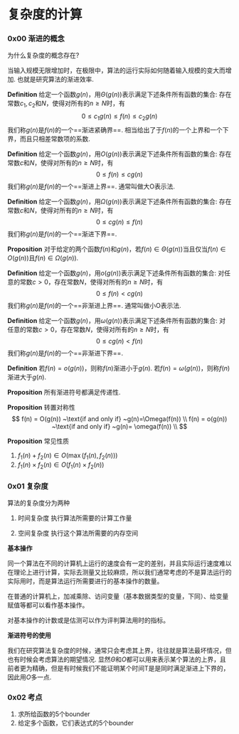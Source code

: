 # 复杂度的计算 



### 0x00  渐进的概念

为什么复杂度的概念存在?

当输入规模无限增加时，在极限中，算法的运行实际如何随着输入规模的变大而增加.  也就是研究算法的渐进效率. 



**Definition** 给定一个函数$g(n)$，用$\Theta(g(n))$表示满足下述条件所有函数的集合:  存在常数$c_1,c_2$和$N$，使得对所有的$n \geq N$时，有
$$
0 \leq c_1g(n) \leq f(n) \leq c_2g(n)
$$
我们称$g(n)$是$f(n)$的一个==渐进紧确界==. 相当给出了于$f(n)$的一个上界和一个下界，而且只相差常数项的系数. 



**Definition**  给定一个函数$g(n)$，用$O(g(n))$表示满足下述条件所有函数的集合:  存在常数$c$和$N$，使得对所有的$n \geq N$时，有
$$
0 \leq f(n) \leq cg(n)
$$
我们称$g(n)$是$f(n)$的一个==渐进上界==.  通常叫做大O表示法. 



**Definition**  给定一个函数$g(n)$，用$\Omega(g(n))$表示满足下述条件所有函数的集合:  存在常数$c$和$N$，使得对所有的$n \geq N$时，有
$$
0 \leq cg(n) \leq f(n)
$$
我们称$g(n)$是$f(n)$的一个==渐进下界==.



**Proposition** 对于给定的两个函数$f(n)$和$g(n)$，若$f(n) \in \Theta(g(n))$当且仅当$f(n) \in O(g(n))$且$f(n) \in \Omega(g(n))$. 



**Definition**  给定一个函数$g(n)$，用$o(g(n))$表示满足下述条件所有函数的集合:  对任意的常数$c > 0$，存在常数$N$，使得对所有的$n \geq N$时，有
$$
0 \leq f(n) < cg(n)
$$
我们称$g(n)$是$f(n)$的一个==非渐进上界==.  通常叫做小O表示法. 



**Definition**  给定一个函数$g(n)$，用$\omega(g(n))$表示满足下述条件所有函数的集合:  对任意的常数$c > 0$，存在常数$N$，使得对所有的$n \geq N$时，有
$$
0 \leq cg(n) < f(n)
$$
我们称$g(n)$是$f(n)$的一个==非渐进下界==.



**Definition** 若$f(n)=o(g(n))$，则称$f(n)$渐进小于$g(n)$. 若$f(n) = \omega(g(n))$，则称$f(n)$渐进大于$g(n)$. 



**Proposition** 所有渐进符号都满足传递性.  

**Proposition** 转置对称性
$$
f(n) = O(g(n)) ~\text{if and only if}  ~g(n)=\Omega(f(n)) \\
f(n) = o(g(n)) ~\text{if and only if}  ~g(n)= \omega(f(n)) \\
$$


**Proposition** 常见性质

1. $f_1(n) + f_2(n) \in O(\max(f_1(n),f_2(n)))$
2. $f_1(n) \times f_2(n) \in O(f_1(n) \times f_2(n))$



### 0x01 复杂度

算法的复杂度分为两种	

1. 时间复杂度 执行算法所需要的计算工作量

2. 空间复杂度  执行这个算法所需要的内存空间

   

**基本操作**

同一个算法在不同的计算机上运行的速度会有一定的差别，并且实际运行速度难以在理论上进行计算，实际去测量又比较麻烦，所以我们通常考虑的不是算法运行的实际用时，而是算法运行所需要进行的基本操作的数量。

在普通的计算机上，加减乘除、访问变量（基本数据类型的变量，下同）、给变量赋值等都可以看作基本操作。

对基本操作的计数或是估测可以作为评判算法用时的指标。




**渐进符号的使用**

我们在研究算法复杂度的时候，通常只会考虑其上界，往往就是算法最坏情况，但也有时候会考虑算法的期望情况.   显然$\Theta$和$O$都可以用来表示某个算法的上界，且前者更为精确，但是有时候我们不能证明某个时间T是是同时满足渐进上下界的，因此用$O$多一点.   



### 0x02 考点

1. 求所给函数的5个bounder
2. 给定多个函数，它们表达式的5个bounder
